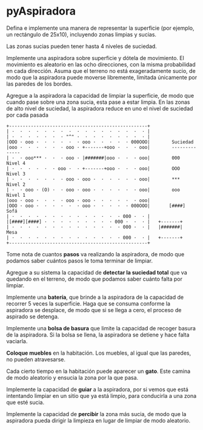 # pyAspiradora

Defina e implemente una manera de representar la superficie (por ejemplo, un rectángulo de 25x10), incluyendo zonas limpias y sucias.

Las zonas sucias pueden tener hasta 4 niveles de suciedad. 

Implemente una aspiradora sobre superficie y dótela de movimiento. El movimiento es aleatorio en las ocho direcciones, con la misma probabilidad en cada dirección. Asuma que el terreno no está exageradamente sucio, de modo que la aspiradora puede moverse libremente, limitada únicamente por las paredes de los bordes.

Agregue a la aspiradora la capacidad de limpiar la superficie, de modo que cuando pase sobre una zona sucia, esta pase a estar limpia. En las zonas de alto nivel de suciedad, la aspiradora reduce en uno el nivel de suciedad por cada pasada

```
+---------------------------------------------------+
| ·  ·  ·  ·  ·  ·  ·  ·  ·  ·  ·  ·  ·  ·  ·  ·  · |
| ·  ·  ·  ·  ·  ·  · "^" ·  ·  ·  ·  ·  ·  ·  ·  · |
|OOO · ooo ·  ·  ·  ·  ·  · ooo ·  ·  ·  ·  · 000OOO|        Suciedad
|ooo ·  ·  ·  ·  ·  · ooo · +-------+ooo ·  ·  · ooo|        --------------
| ·  · ooo*** ·  ·  · ooo · |#######|ooo ·  ·  · ooo|        000    Nivel 4
| ·  ·  ·  ·  ·  · ooo ·  · +-------+ooo ·  ·  · ooo|        OOO    Nivel 3
| ·  ·  ·  ·  ·  ·  · ooo · ooo ·  ·  ·  ·  ·  · ooo|        ***    Nivel 2
| ·  · ooo · (O) ·  · ooo · ooo ·  ·  ·  ·  ·  · ooo|        ooo    Nivel 1
|ooo · ooo ·  ·  ·  · ooo · ooo ·  ·  ·  ·  ·  · ooo|
|OOO · ooo ·  ·  ·  ·  ·  · ooo ·  ·  ·  ·  · 000OOO|       [####]  Sofá
| ·  ·  ·  ·  ·  ·  ·  ·  ·  ·  ·  ·  ·  · 000 ·  · |
|[####][####] ·  ·  ·  ·  ·  ·  ·  ·  · 000 ·  ·  · |   +-------+ 
| ·  ·  ·  ·  ·  ·  ·  ·  ·  ·  ·  ·  ·  · 000 ·  · |   |#######|  Mesa
| ·  ·  ·  ·  ·  ·  ·  ·  ·  ·  ·  ·  ·  · 000 ·  · |   +-------+
+---------------------------------------------------+

```

Tome nota de cuantos **pasos** va realizando la aspiradora, de modo que podamos saber cuántos pasos le toma terminar de limpiar.

Agregue a su sistema la capacidad de **detectar la suciedad total** que va quedando en el terreno, de modo que podamos saber cuánto falta por limpiar.

Implemente una **batería**, que brinde a la aspiradora de la capacidad de recorrer 5 veces la superficie. Haga que se consuma conforme la aspiradora se desplace, de modo que si se llega a cero, el proceso de aspirado se detenga.

Implemente una **bolsa de basura** que limite la capacidad de recoger basura de la aspiradora. Si la bolsa se llena, la aspiradora se detiene y hace falta vaciarla. 

**Coloque muebles** en la habitación. Los muebles, al igual que las paredes, no pueden atravesarse.

Cada cierto tiempo en la habitación puede aparecer un **gato**. Este camina de modo aleatorio y ensucia la zona por la que pasa.

Implemente la capacidad de **guiar** a la aspiradora, por si vemos que está intentando limpiar en un sitio que ya está limpio, para conducirla a una zona que esté sucia. 

Implemente la capacidad de **percibir** la zona más sucia, de modo que la aspiradora pueda dirigir la limpieza en lugar de limpiar de modo aleatorio.